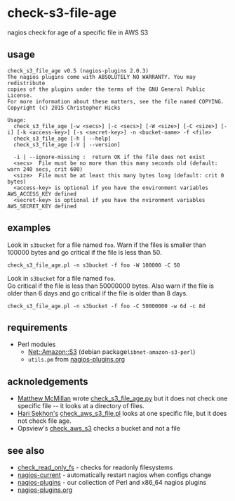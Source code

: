 # check-s3-file-age

nagios check for age of a specific file in AWS S3

## usage

	check_s3_file_age v0.5 (nagios-plugins 2.0.3)
	The nagios plugins come with ABSOLUTELY NO WARRANTY. You may redistribute
	copies of the plugins under the terms of the GNU General Public License.
	For more information about these matters, see the file named COPYING.
	Copyright (c) 2015 Christopher Hicks

	Usage:
	  check_s3_file_age [-w <secs>] [-c <secs>] [-W <size>] [-C <size>] [-i] [-k <access-key>] [-s <secret-key>] -n <bucket-name> -f <file>
	  check_s3_file_age [-h | --help]
	  check_s3_file_age [-V | --version]

	  -i | --ignore-missing :  return OK if the file does not exist
	  <secs>  File must be no more than this many seconds old (default: warn 240 secs, crit 600)
	  <size>  File must be at least this many bytes long (default: crit 0 bytes)
	  <access-key> is optional if you have the environment variables AWS_ACCESS_KEY defined
	  <secret-key> is optional if you have the nvironment variables AWS_SECRET_KEY defined

## examples

Look in `s3bucket` for a file named `foo`.  Warn if the files is smaller than 100000 bytes
and go critical if the file is less than 50.

	check_s3_file_age.pl -n s3bucket -f foo -W 100000 -C 50

Look in `s3bucket` for a file named `foo`.  
Go critical if the file is less than 50000000 bytes.
Also warn if the file is older than 6 days
and go critical if the file is older than 8 days.

	check_s3_file_age.pl -n s3bucket -f foo -C 50000000 -w 6d -c 8d

## requirements

* Perl modules
    * [Net::Amazon::S3](https://metacpan.org/release/Net-Amazon-S3) (debian package`libnet-amazon-s3-perl`)
    * `utils.pm` from [nagios-plugins.org](https://github.com/nagios-plugins/nagios-plugins)

## acknoledgements

* [Matthew McMillan](http://matthewcmcmillan.blogspot.com/2013/05/monitor-s3-file-ages-with-nagios.html) wrote [check_s3_file_age.py](https://github.com/matt448/nagios-checks) but it does not check one specific file -- it looks at a directory of files.
* [Hari Sekhon's](http://exchange.nagios.org/directory/Plugins/Cloud/check_aws_s3_file-2Epl-%28Advanced-Nagios-Plugins-Collection%29/details) [check_aws_s3_file.pl](https://github.com/harisekhon/nagios-plugins/blob/master/check_aws_s3_file.pl) looks at one specific file, but it does not check file age.
* Opsview's [check_aws_s3](https://secure.opsview.com/svn/opsview/trunk/opsview-core/nagios-plugins/check_aws_s3) checks a bucket and not a file

## see also

* [check_read_only_fs](https://github.com/chicks-net/nagios-current/tree/master/plugins) - checks for readonly filesystems
* [nagios-current](https://github.com/chicks-net/nagios-current/) - automatically restart nagios when configs change
* [nagios-plugins](https://github.com/PerfectAudience/nagios-plugins) - our collection of Perl and x86_64 nagios plugins
* [nagios-plugins.org](https://github.com/nagios-plugins/nagios-plugins)
